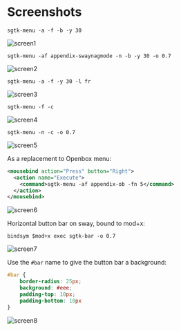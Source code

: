 # Screenshots

`sgtk-menu -a -f -b -y 30`

![screen1](http://nwg.pl/Lychee/uploads/big/4fa362a554cc8f487dedc1e447b29089.png)

`sgtk-menu -af appendix-swaynagmode -n -b -y 30 -o 0.7`

![screen2](http://nwg.pl/Lychee/uploads/big/18ece77218aaf1d456927848a0ad1d33.png)

`sgtk-menu -a -f -y 30 -l fr`

![screen3](http://nwg.pl/Lychee/uploads/big/dd848b027b6a261e5f3391537644a88e.png)

`sgtk-menu -f -c`

![screen4](http://nwg.pl/Lychee/uploads/big/b20f0762fd33bb7e68f0988f116c9de8.png)

`sgtk-menu -n -c -o 0.7`

![screen5](http://nwg.pl/Lychee/uploads/big/43d581cb405fe74196458044092fe72b.png)

As a replacement to Openbox menu:

```xml
<mousebind action="Press" button="Right">
  <action name="Execute">
    <command>sgtk-menu -af appendix-ob -fn 5</command>
  </action>
</mousebind>
```

![screen6](http://nwg.pl/Lychee/uploads/big/2550116862b24aa43de179283487702a.png)

Horizontal button bar on sway, bound to mod+x:

`bindsym $mod+x exec sgtk-bar -o 0.7`

![screen7](http://nwg.pl/Lychee/uploads/big/e2d600d32e4bc0c8458fbe85c8428853.png)

Use the `#bar` name to give the button bar a background:

```css
#bar {
	border-radius: 25px;
	background: #eee;
	padding-top: 10px;
	padding-bottom: 10px
}
```

![screen8](http://nwg.pl/Lychee/uploads/big/9f271155e04680b3e9b5c097405d076e.png)
